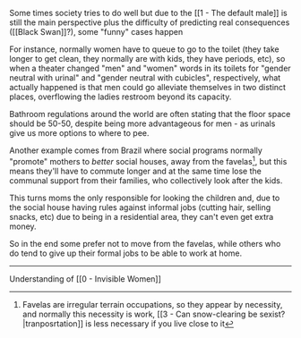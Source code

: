Some times society tries to do well but due to the [[1 - The default male]] is still the main perspective plus the difficulty of predicting real consequences ([[Black Swan]]?), some "funny" cases happen

For instance, normally women have to queue to go to the toilet (they take longer to get clean, they normally are with kids, they have periods, etc), so when a theater changed "men" and "women" words in its toilets for "gender neutral with urinal" and "gender neutral with cubicles", respectively, what actually happened is that men could go alleviate themselves in two distinct places, overflowing the ladies restroom beyond its capacity.

Bathroom regulations around the world are often stating that the floor space should be 50-50, despite being more advantageous for men - as urinals give us more options to where to pee.

Another example comes from Brazil where social programs normally "promote" mothers to _better_ social houses, away from the favelas[^1], but this means they'll have to commute longer and at the same time lose the communal support from their families, who collectively look after the kids.

This turns moms the only responsible for looking the children and, due to the social house having rules against informal jobs (cutting hair, selling snacks, etc) due to being in a residential area, they can't even get extra money.

So in the end some prefer not to move from the favelas, while others who do tend to give up their formal jobs to be able to work at home.

---

Understanding of [[0 - Invisible Women]]

[^1]: Favelas are irregular terrain occupations, so they appear by necessity, and normally this necessity is work, [[3 - Can snow-clearing be sexist?|tranposrtation]] is less necessary if you live close to it